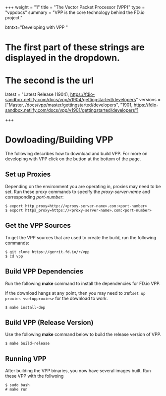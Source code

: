 +++
weight = "1"
title = "The Vector Packet Processor (VPP)"
type = "vppdocs"
summary = "VPP is the core technology behind the FD.io project."

btntxt="Developing with VPP "

# The first part of these strings are displayed in the dropdown.
# The second is the url
latest = "Latest Release (1904), https://fdio-sandbox.netlify.com/docs/vpp/v1904/gettingstarted/developers"
versions = ["Master, /docs/vpp/master/gettingstarted/developers",
	 "1901, https://fdio-sandbox.netlify.com/docs/vpp/v1901/gettingstarted/developers"]

+++

# Dowloading/Building VPP

The following describes how to download and build VPP. For more on developing with
VPP click on the button at the bottom of the page.

## Set up Proxies

Depending on the environment you are operating in, proxies may need to be set. 
Run these proxy commands to specify the *proxy-server-name* and corresponding *port-number*:

``` console
$ export http_proxy=http://<proxy-server-name>.com:<port-number>
$ export https_proxy=https://<proxy-server-name>.com:<port-number>
```

## Get the VPP Sources

To get the VPP sources that are used to create the build, run the following commands:

``` console
$ git clone https://gerrit.fd.io/r/vpp
$ cd vpp
```

## Build VPP Dependencies

Run the following **make** command to install the dependencies for FD.io VPP. 

If the download hangs at any point, then you may need to 
:ref:`set up proxies <setupproxies>` for the download to work.

``` console
$ make install-dep
```

## Build VPP (Release Version)

Use the following **make** command below to build the release version of VPP.

``` console
$ make build-release
```

## Running VPP

After building the VPP binaries, you now have several images built. Run these VPP
with the follwoing

``` console
$ sudo bash
# make run
```
